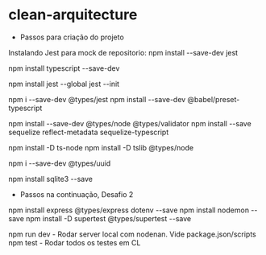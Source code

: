 # clean-arquitecture

- Passos para criação do projeto

Instalando Jest para mock de repositorio:
npm install --save-dev jest

npm install typescript --save-dev

npm install jest --global
jest --init

npm i --save-dev @types/jest
npm install --save-dev @babel/preset-typescript

npm install --save-dev @types/node @types/validator
npm install --save sequelize reflect-metadata sequelize-typescript

npm install -D ts-node
npm install -D tslib @types/node

npm i --save-dev @types/uuid

npm install sqlite3 --save

- Passos na continuação, Desafio 2

npm install express @types/express dotenv --save
npm install nodemon --save
npm install -D supertest @types/supertest --save

npm run dev - Rodar server local com nodenan. Vide package.json/scripts
npm test - Rodar todos os testes em CL